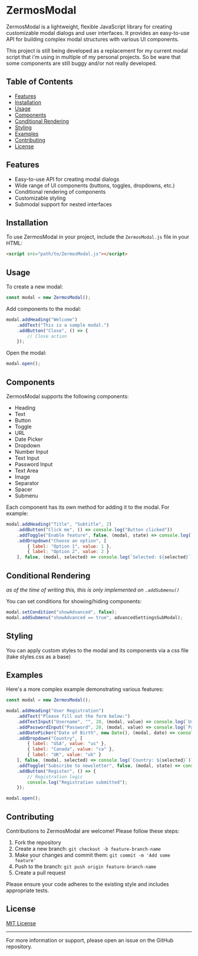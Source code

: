 # ZermosModal

ZermosModal is a lightweight, flexible JavaScript library for creating customizable modal dialogs and user interfaces. It provides an easy-to-use API for building complex modal structures with various UI components.

This project is still being developed as a replacement for my current modal script that i'm using in multiple of my personal projects. So be ware that some components are still buggy and/or not really developed.

## Table of Contents

- [Features](#features)
- [Installation](#installation)
- [Usage](#usage)
- [Components](#components)
- [Conditional Rendering](#conditional-rendering)
- [Styling](#styling)
- [Examples](#examples)
- [Contributing](#contributing)
- [License](#license)

## Features

- Easy-to-use API for creating modal dialogs
- Wide range of UI components (buttons, toggles, dropdowns, etc.)
- Conditional rendering of components
- Customizable styling
- Submodal support for nested interfaces

## Installation

To use ZermosModal in your project, include the `ZermosModal.js` file in your HTML:

```html
<script src="path/to/ZermosModal.js"></script>
```

## Usage

To create a new modal:

```javascript
const modal = new ZermosModal();
```

Add components to the modal:

```javascript
modal.addHeading("Welcome")
    .addText("This is a sample modal.")
    .addButton("Close", () => {
        // Close action
    });
```

Open the modal:

```javascript
modal.open();
```

## Components

ZermosModal supports the following components:

- Heading
- Text
- Button
- Toggle
- URL
- Date Picker
- Dropdown
- Number Input
- Text Input
- Password Input
- Text Area
- Image
- Separator
- Spacer
- Submenu

Each component has its own method for adding it to the modal. For example:

```javascript
modal.addHeading("Title", "Subtitle", 2)
    .addButton("Click me", () => console.log("Button clicked"))
    .addToggle("Enable feature", false, (modal, state) => console.log(`Toggle state: ${state}`))
    .addDropdown("Choose an option", [
        { label: "Option 1", value: 1 },
        { label: "Option 2", value: 2 }
    ], false, (modal, selected) => console.log(`Selected: ${selected}`));
```

## Conditional Rendering
*as of the time of writing this, this is only implemented on `.addSubmenu()`*

You can set conditions for showing/hiding components:

```javascript
modal.setCondition("showAdvanced", false);
modal.addSubmenu("showAdvanced == true", advancedSettingsSubModal);
```

## Styling

You can apply custom styles to the modal and its components via a css file (take styles.css as a base)


## Examples

Here's a more complex example demonstrating various features:

```javascript
const modal = new ZermosModal();

modal.addHeading("User Registration")
    .addText("Please fill out the form below:")
    .addTextInput("Username", "", 20, (modal, value) => console.log(`Username: ${value}`))
    .addPasswordInput("Password", 20, (modal, value) => console.log(`Password set`))
    .addDatePicker("Date of Birth", new Date(), (modal, date) => console.log(`DoB: ${date}`))
    .addDropdown("Country", [
        { label: "USA", value: "us" },
        { label: "Canada", value: "ca" },
        { label: "UK", value: "uk" }
    ], false, (modal, selected) => console.log(`Country: ${selected}`))
    .addToggle("Subscribe to newsletter", false, (modal, state) => console.log(`Subscribed: ${state}`))
    .addButton("Register", () => {
        // Registration logic
        console.log("Registration submitted");
    });

modal.open();
```

## Contributing

Contributions to ZermosModal are welcome! Please follow these steps:

1. Fork the repository
2. Create a new branch: `git checkout -b feature-branch-name`
3. Make your changes and commit them: `git commit -m 'Add some feature'`
4. Push to the branch: `git push origin feature-branch-name`
5. Create a pull request

Please ensure your code adheres to the existing style and includes appropriate tests.

## License

[MIT License](https://opensource.org/licenses/MIT)

---

For more information or support, please open an issue on the GitHub repository.
